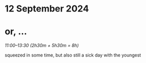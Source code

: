 # 12 September 2024
# or, …

_11:00–13:30 (2h30m + 5h30m = 8h)_

squeezed in some time, but also still a sick day with the youngest
